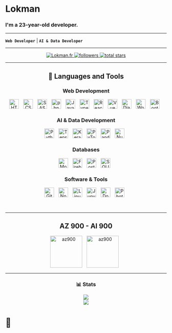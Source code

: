 # Lokman
### I'm a 23-year-old developer.
---

**`Web Developer`** | **`AI & Data Developer`**

---

<p align="center">
   <a href="https://lokman.fr">
      <img alt="Lokman.fr" src="https://img.shields.io/badge/Lokman.fr-c63b35?style=for-the-badge"/>
   </a>
   <a href="https://github.com/Loke-60000?tab=followers">
      <img alt="followers" title="Follow me on Github" src="https://custom-icon-badges.demolab.com/github/followers/Loke-60000?color=236ad3&labelColor=1155ba&style=for-the-badge&logo=person-add&label=Follow&logoColor=white"/>
   </a>
   <a href="https://github.com/Loke-60000?tab=repositories&sort=stargazers">
      <img alt="total stars" title="Total stars on GitHub" src="https://custom-icon-badges.demolab.com/github/stars/Loke-60000?color=55960c&style=for-the-badge&labelColor=488207&logo=star"/>
   </a>
</p>

---

<h2 align='center'>🧰 Languages and Tools</h2>

<h3 align='center'>Web Development</h3>

<p align="center">
   <a href="https://developer.mozilla.org/en-US/docs/Web/HTML" target="_blank"><img alt="HTML" src="https://cdn.jsdelivr.net/gh/devicons/devicon/icons/html5/html5-plain.svg" width="30" style="padding-right:10px;" /></a>
   <a href="https://developer.mozilla.org/en-US/docs/Web/CSS" target="_blank"><img alt="CSS" src="https://cdn.jsdelivr.net/gh/devicons/devicon/icons/css3/css3-plain.svg" width="30" style="padding-right:10px;" /></a>
   <a href="https://sass-lang.com/" target="_blank"><img alt="SASS" src="https://cdn.jsdelivr.net/gh/devicons/devicon/icons/sass/sass-original.svg" width="30" style="padding-right:10px;" /></a>
   <a href="https://www.php.net/" target="_blank"><img alt="php" src="https://cdn.jsdelivr.net/gh/devicons/devicon/icons/php/php-original.svg" width="30" style="padding-right:10px;" /></a>
   <a href="https://developer.mozilla.org/en-US/docs/Web/JavaScript" target="_blank"><img alt="JavaScript" src="https://cdn.jsdelivr.net/gh/devicons/devicon/icons/javascript/javascript-plain.svg" width="30" style="padding-right:10px;" /></a>
   <a href="https://www.typescriptlang.org/" target="_blank"><img alt="TypeScript" src="https://cdn.jsdelivr.net/gh/devicons/devicon/icons/typescript/typescript-original.svg" width="30" style="padding-right:10px;" /></a>
   <a href="https://reactjs.org/" target="_blank"><img alt="React" src="https://cdn.jsdelivr.net/gh/devicons/devicon/icons/react/react-original.svg" width="30" style="padding-right:10px;" /></a>
   <a href="https://vuejs.org/" target="_blank"><img alt="Vue" src="https://cdn.jsdelivr.net/gh/devicons/devicon/icons/vuejs/vuejs-original.svg" width="30" style="padding-right:10px;" /></a>
   <a href="https://www.djangoproject.com/" target="_blank"><img alt="Django" src="https://cdn.jsdelivr.net/gh/devicons/devicon/icons/django/django-plain.svg" width="30" style="padding-right:10px;" /></a>
   <a href="https://wordpress.org/" target="_blank"><img alt="Wordpress" src="https://cdn.jsdelivr.net/gh/devicons/devicon/icons/wordpress/wordpress-original.svg" width="30" style="padding-right:10px;" /></a>
   <a href="https://getbootstrap.com/" target="_blank"><img alt="Bootstrap" src="https://cdn.jsdelivr.net/gh/devicons/devicon/icons/bootstrap/bootstrap-original.svg" width="30" style="padding-right:10px;" /></a>
</p>

<h3 align='center'>AI & Data Development</h3>

<p align="center">
   <a href="https://www.python.org/" target="_blank"><img alt="Python" src="https://cdn.jsdelivr.net/gh/devicons/devicon/icons/python/python-plain.svg" width="30" style="padding-right:10px;" /></a>
   <a href="https://www.tensorflow.org/" target="_blank"><img alt="TensorFlow" src="https://cdn.jsdelivr.net/gh/devicons/devicon/icons/tensorflow/tensorflow-original.svg" width="30" style="padding-right:10px;" /></a>
   <a href="https://keras.io/" target="_blank"><img alt="Keras" src="https://cdn.jsdelivr.net/gh/devicons/devicon/icons/keras/keras-original.svg" width="30" style="padding-right:10px;" /></a>
   <a href="https://pytorch.org/" target="_blank"><img alt="PyTorch" src="https://cdn.jsdelivr.net/gh/devicons/devicon/icons/pytorch/pytorch-original.svg" width="30" style="padding-right:10px;" /></a>
   <a href="https://pandas.pydata.org/" target="_blank"><img alt="Pandas" src="https://cdn.jsdelivr.net/gh/devicons/devicon/icons/pandas/pandas-original.svg" width="30" style="padding-right:10px;" /></a>
   <a href="https://numpy.org/" target="_blank"><img alt="NumPy" src="https://cdn.jsdelivr.net/gh/devicons/devicon/icons/numpy/numpy-original.svg" width="30" style="padding-right:10px;" /></a>
</p>


<h3 align='center'>Databases</h3>

<p align="center">
   <a href="https://www.mongodb.com/" target="_blank"><img alt="MongoDB" src="https://cdn.jsdelivr.net/gh/devicons/devicon/icons/mongodb/mongodb-plain.svg" width="30" style="padding-right:10px;" /></a>
   <a href="https://firebase.google.com/" target="_blank"><img alt="Firebase" src="https://cdn.jsdelivr.net/gh/devicons/devicon/icons/firebase/firebase-original.svg" width="30" style="padding-right:10px;" /></a>
   <a href="https://www.postgresql.org/" target="_blank"><img alt="Postgresql" src="https://cdn.jsdelivr.net/gh/devicons/devicon/icons/postgresql/postgresql-plain.svg" width="30" style="padding-right:10px;" /></a>
   <a href="https://www.sqlite.org/" target="_blank"><img alt="SQLITE" src="https://cdn.jsdelivr.net/gh/devicons/devicon/icons/sqlite/sqlite-original.svg" width="30" style="padding-right:10px;" /></a>
</p>

<h3 align='center'>Software & Tools</h3>

<p align="center">
   <a href="https://git-scm.com/" target="_blank"><img alt="Git" src="https://cdn.jsdelivr.net/gh/devicons/devicon/icons/git/git-original.svg" width="30" style="padding-right:10px;" /></a>
   <a href="https://nodejs.org/" target="_blank"><img alt="NodeJS" src="https://cdn.jsdelivr.net/gh/devicons/devicon/icons/nodejs/nodejs-original.svg" width="30" style="padding-right:10px;" /></a>
   <a href="https://www.linux.org/" target="_blank"><img alt="Linux" src="https://cdn.jsdelivr.net/gh/devicons/devicon/icons/linux/linux-original.svg" width="30" style="padding-right:10px;" /></a>
   <a href="https://jupyter.org/" target="_blank"><img alt="Jupyter" src="https://cdn.jsdelivr.net/gh/devicons/devicon/icons/jupyter/jupyter-original.svg" width="30" style="padding-right:10px;" /></a>
   <a href="https://www.docker.com/" target="_blank"><img alt="Docker" src="https://cdn.jsdelivr.net/gh/devicons/devicon/icons/docker/docker-original.svg" width="30" style="padding-right:10px;" /></a>
   <a href="https://www.adobe.com/products/photoshop.html" target="_blank"><img alt="Photoshop" src="https://cdn.jsdelivr.net/gh/devicons/devicon/icons/photoshop/photoshop-plain.svg" width="30" style="padding-right:10px;" /></a>
</p>

<br />

---

<div align="center">
   <h2>AZ 900 - AI 900</h2>
   <p>
      <a href="https://www.microsoft.com/en-us/learning/exam-AZ-900.aspx" target="_blank"><img alt="az900" src="https://github.com/Loke-60000/Loke-60000/blob/6fe9aa493af089cc6ec563567ccf3bdea26d231c/assets/microsoft-certified-fundamentals-badge.svg" width="100" style="padding-right:10px;" /></a>
      <a href="https://www.microsoft.com/en-us/learning/exam-AZ-900.aspx" target="_blank"><img alt="az900" src="https://github.com/Loke-60000/Loke-60000/blob/6fe9aa493af089cc6ec563567ccf3bdea26d231c/assets/microsoft-certified-fundamentals-badge.svg" width="100" style="padding-right:10px;" /></a>
   </p>
</div>



---

<h3 align='center'>📊 Stats</h3>


<div align="center">
  <img src="https://github-readme-stats.vercel.app/api?username=Loke-60000&show_icons=true&theme=material-palenight" />
  <br>
  <a href="https://github.com/Loke-60000/github-readme-stats">
    <img src="https://github-readme-stats.vercel.app/api/top-langs/?username=Loke-60000&hide=html,css,scss,shell,tex&theme=material-palenight&layout=donut" />
  </a>
</div>

🌷
==================
